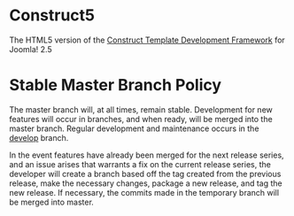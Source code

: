 Construct5
====================
The HTML5 version of the [Construct Template Development Framework](http://construct-framework.com/) for Joomla! 2.5

Stable Master Branch Policy
====================
The master branch will, at all times, remain stable. Development for new features will occur in branches, and when ready, will be merged into the master branch. Regular development and maintenance occurs in the [develop](https://github.com/construct-framework/construct5/tree/develop) branch.

In the event features have already been merged for the next release series, and an issue arises that warrants a fix on the current release series, the developer will create a branch based off the tag created from the previous release, make the necessary changes, package a new release, and tag the new release. If necessary, the commits made in the temporary branch will be merged into master.

